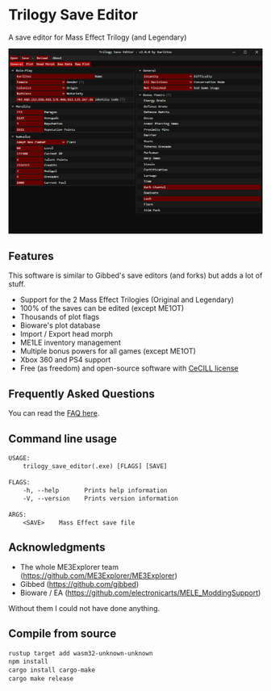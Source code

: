# Trilogy Save Editor
A save editor for Mass Effect Trilogy (and Legendary)

![Screenshot](misc/screenshots/ME3_General.png)

## Features
This software is similar to Gibbed's save editors (and forks) but adds a lot of stuff.

- Support for the 2 Mass Effect Trilogies (Original and Legendary)
- 100% of the saves can be edited (except ME1OT)
- Thousands of plot flags
- Bioware's plot database
- Import / Export head morph
- ME1LE inventory management
- Multiple bonus powers for all games (except ME1OT)
- Xbox 360 and PS4 support
- Free (as freedom) and open-source software with [CeCILL license](https://en.wikipedia.org/wiki/CeCILL)

## Frequently Asked Questions
You can read the [FAQ here](https://github.com/KarlitosVII/trilogy-save-editor/wiki/Frequently-Asked-Questions).

## Command line usage
```
USAGE:
    trilogy_save_editor(.exe) [FLAGS] [SAVE]

FLAGS:
    -h, --help       Prints help information
    -V, --version    Prints version information

ARGS:
    <SAVE>    Mass Effect save file
```

## Acknowledgments

- The whole ME3Explorer team (https://github.com/ME3Explorer/ME3Explorer)
- Gibbed (https://github.com/gibbed)
- Bioware / EA (https://github.com/electronicarts/MELE_ModdingSupport)

Without them I could not have done anything.


## Compile from source

```sh
rustup target add wasm32-unknown-unknown
npm install
cargo install cargo-make
cargo make release
```
